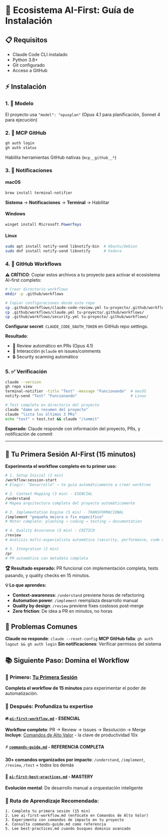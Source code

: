# 🚀 Ecosistema AI-First: Guía de Instalación

## 📋 Requisitos

- Claude Code CLI instalado
- Python 3.8+ 
- Git configurado
- Acceso a GitHub

## ⚡ Instalación

### 1. 🤖 Modelo
El proyecto usa `"model": "opusplan"` (Opus 4.1 para planificación, Sonnet 4 para ejecución)

### 2. 🔗 MCP GitHub
```bash
gh auth login
gh auth status
```
Habilita herramientas GitHub nativas (`mcp__github__*`)

### 3. 🔔 Notificaciones

#### macOS
```bash
brew install terminal-notifier
```
**Sistema** → **Notificaciones** → **Terminal** → Habilitar

#### Windows
```powershell
winget install Microsoft.PowerToys
```

#### Linux
```bash
sudo apt install notify-send libnotify-bin  # Ubuntu/Debian
sudo dnf install notify-send libnotify      # Fedora
```

### 4. 🔧 GitHub Workflows

**⚠️ CRÍTICO**: Copiar estos archivos a tu proyecto para activar el ecosistema AI-first completo:

```bash
# Crear directorio workflows
mkdir -p .github/workflows

# Copiar configuraciones desde este repo
cp .github/workflows/claude-code-review.yml tu-proyecto/.github/workflows/
cp .github/workflows/claude.yml tu-proyecto/.github/workflows/
cp .github/workflows/security.yml tu-proyecto/.github/workflows/
```

**Configurar secret**: `CLAUDE_CODE_OAUTH_TOKEN` en GitHub repo settings.

**Resultado**: 
- 🤖 Review automático en PRs (Opus 4.1)
- 💬 Interacción `@claude` en issues/comments
- 🔒 Security scanning automático

### 5. ✅ Verificación

```bash
claude --version
gh repo view
terminal-notifier -title "Test" -message "Funcionando"  # macOS
notify-send "Test" "Funcionando"                        # Linux

# Test completo en directorio del proyecto
claude "dame un resumen del proyecto"
claude "lista los últimos 3 PRs"
echo "test" > test.txt && claude "/commit"
```

**Esperado**: Claude responde con información del proyecto, PRs, y notificación de commit

---

## 🎯 Tu Primera Sesión AI-First (15 minutos)

**Experimenta el workflow completo en tu primer uso:**

```bash
# 1. Setup Inicial (2 min)
/workflow:session-start
# Elegir: "Desarrollo" → te guía automáticamente a crear worktree

# 2. Context Mapping (3 min) - ESENCIAL  
/understand
# Mapea arquitectura completa del proyecto automáticamente

# 3. Implementation Engine (5 min) - TRANSFORMACIONAL
/implement "pequeña mejora o fix específico"
# Motor completo: planning → coding → testing → documentation

# 4. Quality Assurance (3 min) - CRÍTICO
/review
# Análisis multi-especialista automático (security, performance, code quality)

# 5. Integration (2 min)
/pr
# PR automático con metadata completa
```

**🏆 Resultado esperado:** PR funcional con implementación completa, tests pasando, y quality checks en 15 minutos.

**💡 Lo que aprendes:**
- **Context-awareness**: `/understand` previene horas de refactoring
- **Automation power**: `/implement` reemplaza desarrollo manual  
- **Quality by design**: `/review` previene fixes costosos post-merge
- **Zero friction**: De idea a PR en minutos, no horas

## 🚨 Problemas Comunes

**Claude no responde**: `claude --reset-config`
**MCP GitHub falla**: `gh auth logout && gh auth login`
**Sin notificaciones**: Verificar permisos del sistema

## 📚 Siguiente Paso: Domina el Workflow

### 🎯 **Primero**: [Tu Primera Sesión](#tu-primera-sesión-ai-first-15-minutos) 
**Completa el workflow de 15 minutos** para experimentar el poder de automatización.

### 📖 **Después**: Profundiza tu expertise

#### 🔥 [`ai-first-workflow.md`](ai-first-workflow.md) - **ESENCIAL**
**Workflow completo**: PR → Review → Issues → Resolución → Merge  
**Incluye**: [Comandos de Alto Valor](ai-first-workflow.md#-comandos-de-alto-valor) - la clave de productividad 10x

#### ⚡ [`commands-guide.md`](commands-guide.md) - **REFERENCIA COMPLETA**  
**30+ comandos organizados por impacto**: `/understand`, `/implement`, `/review`, `/test` + todos los demás

#### 🧠 [`ai-first-best-practices.md`](ai-first-best-practices.md) - **MASTERY**
**Evolución mental**: De desarrollo manual a orquestación inteligente

### 🎯 Ruta de Aprendizaje Recomendada:
```
1. Completa tu primera sesión (15 min)
2. Lee ai-first-workflow.md (enfócate en Comandos de Alto Valor)
3. Experimenta con comandos de impacto en tu proyecto
4. Consulta commands-guide.md como referencia
5. Lee best-practices.md cuando busques dominio avanzado
```


